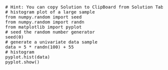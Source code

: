 <pre class="file" data-target="clipboard">
# Hint: You can copy Solution to ClipBoard from Solution Tab in Step 3
# histogram plot of a large sample
from numpy.random import seed
from numpy.random import randn
from matplotlib import pyplot
# seed the random number generator
seed(0)
# generate a univariate data sample
data = 5 * randn(100) + 55
# histogram
pyplot.hist(data)
pyplot.show()
</pre>
